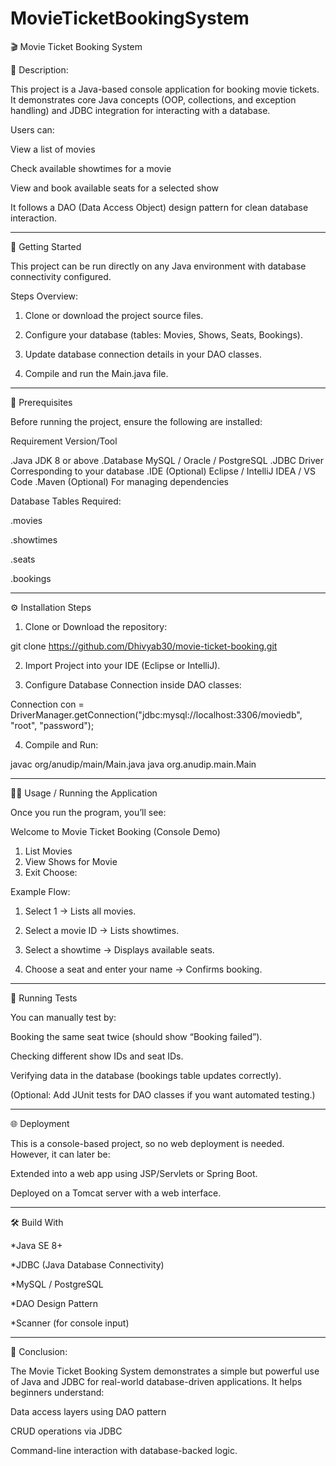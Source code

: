 # MovieTicketBookingSystem

🎬 Movie Ticket Booking System 

📘 Description:

This project is a Java-based console application for booking movie tickets.
It demonstrates core Java concepts (OOP, collections, and exception handling) and JDBC integration for interacting with a database.

Users can:

View a list of movies

Check available showtimes for a movie

View and book available seats for a selected show


It follows a DAO (Data Access Object) design pattern for clean database interaction.


---

🚀 Getting Started

This project can be run directly on any Java environment with database connectivity configured.

Steps Overview:

1. Clone or download the project source files.


2. Configure your database (tables: Movies, Shows, Seats, Bookings).


3. Update database connection details in your DAO classes.


4. Compile and run the Main.java file.




---

🧱 Prerequisites

Before running the project, ensure the following are installed:

Requirement	Version/Tool

.Java JDK	8 or above
.Database	MySQL / Oracle / PostgreSQL
.JDBC Driver	Corresponding to your database
.IDE (Optional)	Eclipse / IntelliJ IDEA / VS Code
.Maven (Optional)	For managing dependencies


Database Tables Required:

.movies

.showtimes

.seats

.bookings



---

⚙️ Installation Steps

1. Clone or Download the repository:

git clone https://github.com/Dhivyab30/movie-ticket-booking.git


2. Import Project into your IDE (Eclipse or IntelliJ).


3. Configure Database Connection inside DAO classes:

Connection con = DriverManager.getConnection("jdbc:mysql://localhost:3306/moviedb", "root", "password");


4. Compile and Run:

javac org/anudip/main/Main.java
java org.anudip.main.Main




---

🧑‍💻 Usage / Running the Application

Once you run the program, you’ll see:

Welcome to Movie Ticket Booking (Console Demo)
1) List Movies
2) View Shows for Movie
3) Exit
Choose:

Example Flow:

1. Select 1 → Lists all movies.


2. Select a movie ID → Lists showtimes.


3. Select a showtime → Displays available seats.


4. Choose a seat and enter your name → Confirms booking.




---

🧪 Running Tests

You can manually test by:

Booking the same seat twice (should show “Booking failed”).

Checking different show IDs and seat IDs.

Verifying data in the database (bookings table updates correctly).


(Optional: Add JUnit tests for DAO classes if you want automated testing.)


---

🌐 Deployment

This is a console-based project, so no web deployment is needed.
However, it can later be:

Extended into a web app using JSP/Servlets or Spring Boot.

Deployed on a Tomcat server with a web interface.



---

🛠️ Build With

*Java SE 8+

*JDBC (Java Database Connectivity)

*MySQL / PostgreSQL

*DAO Design Pattern

*Scanner (for console input)



---

🏁 Conclusion:

The Movie Ticket Booking System demonstrates a simple but powerful use of Java and JDBC for real-world database-driven applications.
It helps beginners understand:

Data access layers using DAO pattern

CRUD operations via JDBC

Command-line interaction with database-backed logic.



